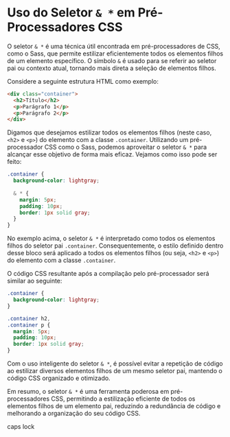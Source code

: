 # Uso do Seletor `& *` em Pré-Processadores CSS

O seletor `& *` é uma técnica útil encontrada em pré-processadores de CSS, como o Sass, que permite estilizar eficientemente todos os elementos filhos de um elemento específico. O símbolo `&` é usado para se referir ao seletor pai ou contexto atual, tornando mais direta a seleção de elementos filhos.

Considere a seguinte estrutura HTML como exemplo:

```html
<div class="container">
  <h2>Título</h2>
  <p>Parágrafo 1</p>
  <p>Parágrafo 2</p>
</div>
```

Digamos que desejamos estilizar todos os elementos filhos (neste caso, `<h2>` e `<p>`) do elemento com a classe `.container`. Utilizando um pré-processador CSS como o Sass, podemos aproveitar o seletor `& *` para alcançar esse objetivo de forma mais eficaz. Vejamos como isso pode ser feito:

```scss
.container {
  background-color: lightgray;
  
  & * {
    margin: 5px;
    padding: 10px;
    border: 1px solid gray;
  }
}
```

No exemplo acima, o seletor `& *` é interpretado como todos os elementos filhos do seletor pai `.container`. Consequentemente, o estilo definido dentro desse bloco será aplicado a todos os elementos filhos (ou seja, `<h2>` e `<p>`) do elemento com a classe `.container`.

O código CSS resultante após a compilação pelo pré-processador será similar ao seguinte:

```css
.container {
  background-color: lightgray;
}

.container h2,
.container p {
  margin: 5px;
  padding: 10px;
  border: 1px solid gray;
}
```

Com o uso inteligente do seletor `& *`, é possível evitar a repetição de código ao estilizar diversos elementos filhos de um mesmo seletor pai, mantendo o código CSS organizado e otimizado.

Em resumo, o seletor `& *` é uma ferramenta poderosa em pré-processadores CSS, permitindo a estilização eficiente de todos os elementos filhos de um elemento pai, reduzindo a redundância de código e melhorando a organização do seu código CSS.

caps lock